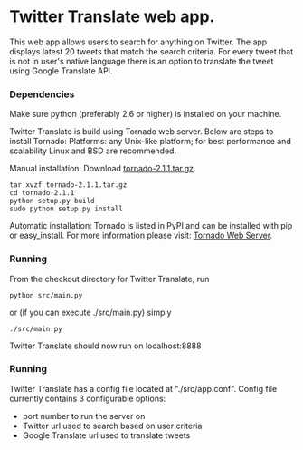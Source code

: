 Twitter Translate web app.
===

This web app allows users to search for anything on Twitter. The app displays latest 20 tweets that match the search criteria. For every tweet that is not in user's native language there is an option to translate the tweet using Google Translate API.

### Dependencies
Make sure python (preferably 2.6 or higher) is installed on your machine.

Twitter Translate is build using Tornado web server. Below are steps to install Tornado:
Platforms: any Unix-like platform; for best performance and scalability Linux and BSD are recommended.

Manual installation: Download [tornado-2.1.1.tar.gz](http://github.com/downloads/facebook/tornado/tornado-2.1.1.tar.gz).

    tar xvzf tornado-2.1.1.tar.gz
    cd tornado-2.1.1
    python setup.py build
    sudo python setup.py install

Automatic installation: Tornado is listed in PyPI and can be installed with pip or easy_install.
For more information please visit: [Tornado Web Server](http://www.tornadoweb.org/).

### Running

From the checkout directory for Twitter Translate, run

    python src/main.py

or (if you can execute ./src/main.py) simply

    ./src/main.py

Twitter Translate should now run on localhost:8888

### Running

Twitter Translate has a config file located at "./src/app.conf". Config file currently contains 3 configurable options:
  - port number to run the server on
  - Twitter url used to search based on user criteria
  - Google Translate url used to translate tweets